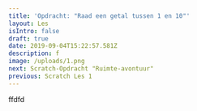 ```yaml
---
title: 'Opdracht: "Raad een getal tussen 1 en 10"'
layout: Les
isIntro: false
draft: true
date: 2019-09-04T15:22:57.581Z
description: f
image: /uploads/1.png
next: Scratch-Opdracht "Ruimte-avontuur"
previous: Scratch Les 1
---
```

ffdfd
